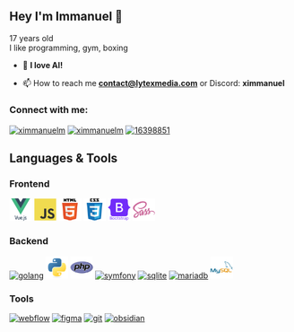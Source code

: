 <h2>Hey I'm Immanuel 👋</h2>
17 years old<br>I like programming, gym, boxing

- 🤖 **I love AI!**

- 📫 How to reach me **contact@lytexmedia.com** or Discord: **ximmanuel**

<h3 align="left">Connect with me:</h3>
<p align="left">
  <a href="https://instagram.com/ximmanuelm" target="blank"><img align="center" src="https://raw.githubusercontent.com/rahuldkjain/github-profile-readme-generator/master/src/images/icons/Social/instagram.svg" alt="ximmanuelm" height="30" width="40" /></a>
  <a href="https://twitter.com/ximmanuelm" target="blank"><img align="center" src="https://raw.githubusercontent.com/rahuldkjain/github-profile-readme-generator/master/src/images/icons/Social/twitter.svg" alt="ximmanuelm" height="30" width="40" /></a>
  <a href="https://stackoverflow.com/users/16398851" target="blank"><img align="center" src="https://raw.githubusercontent.com/rahuldkjain/github-profile-readme-generator/master/src/images/icons/Social/stack-overflow.svg" alt="16398851" height="30" width="40" /></a>
</p>

<h2>Languages & Tools</h2>
<h3>Frontend</h3>
<p>
  <a href="https://vuejs.org/" target="_blank" rel="noreferrer"><img src="https://raw.githubusercontent.com/devicons/devicon/master/icons/vuejs/vuejs-original-wordmark.svg" alt="vuejs" width="40" height="40" /></a>
  <a href="https://developer.mozilla.org/en-US/docs/Web/JavaScript" target="_blank" rel="noreferrer"><img src="https://raw.githubusercontent.com/devicons/devicon/master/icons/javascript/javascript-original.svg" alt="javascript" width="40" height="40" /></a>
    <a href="https://www.w3.org/html/" target="_blank" rel="noreferrer"><img src="https://raw.githubusercontent.com/devicons/devicon/master/icons/html5/html5-original-wordmark.svg" alt="html5" width="40" height="40" /></a>
  <a href="https://www.w3schools.com/css/" target="_blank" rel="noreferrer"><img src="https://raw.githubusercontent.com/devicons/devicon/master/icons/css3/css3-original-wordmark.svg" alt="css3" width="40" height="40" /></a>
   <a href="https://getbootstrap.com" target="_blank" rel="noreferrer"><img src="https://raw.githubusercontent.com/devicons/devicon/master/icons/bootstrap/bootstrap-plain-wordmark.svg" alt="bootstrap" width="40" height="40" /></a>
    <a href="https://sass-lang.com" target="_blank" rel="noreferrer"><img src="https://raw.githubusercontent.com/devicons/devicon/master/icons/sass/sass-original.svg" alt="sass" width="40" height="40" /></a>
</p>

<h3>Backend</h3>
<p>
<a href="https://go.dev/" target="_blank" rel="noreferrer"><img src="https://go.dev/images/go-logo-white.svg" alt="golang" width="40" height="40" /></a>
  <a href="https://www.python.org" target="_blank" rel="noreferrer"><img src="https://raw.githubusercontent.com/devicons/devicon/master/icons/python/python-original.svg" alt="python" width="40" height="40" /></a>
    <a href="https://www.php.net" target="_blank" rel="noreferrer"><img src="https://raw.githubusercontent.com/devicons/devicon/master/icons/php/php-original.svg" alt="php" width="40" height="40" /></a>
    <a href="https://symfony.com" target="_blank" rel="noreferrer"><img src="https://symfony.com/logos/symfony_black_03.svg" alt="symfony" width="40" height="40" /></a>
    <a href="https://www.sqlite.org/" target="_blank" rel="noreferrer"><img src="https://www.vectorlogo.zone/logos/sqlite/sqlite-icon.svg" alt="sqlite" width="40" height="40" /></a>
      <a href="https://mariadb.org/" target="_blank" rel="noreferrer"><img src="https://www.vectorlogo.zone/logos/mariadb/mariadb-icon.svg" alt="mariadb" width="40" height="40" /></a>
  <a href="https://www.mysql.com/" target="_blank" rel="noreferrer"><img src="https://raw.githubusercontent.com/devicons/devicon/master/icons/mysql/mysql-original-wordmark.svg" alt="mysql" width="40" height="40" /></a>
</p>

<h3>Tools</h3>
<p>
  <a href="https://webflow.com/" target="_blank" rel="noreferrer"><img src="https://assets-global.website-files.com/5f15081919fdf673994ab5fd/651f24a499bc8356ba844e0c_Webflow-Logo.svg" alt="webflow" width="40" height="40" /></a>
  <a href="https://www.figma.com/" target="_blank" rel="noreferrer"><img src="https://www.vectorlogo.zone/logos/figma/figma-icon.svg" alt="figma" width="40" height="40" /></a>
  <a href="https://git-scm.com/" target="_blank" rel="noreferrer"><img src="https://www.vectorlogo.zone/logos/git-scm/git-scm-icon.svg" alt="git" width="40" height="40" /></a>
  <a href="https://obsidian.md/" target="_blank" rel="noreferrer"><img src="https://raw.githubusercontent.com/gilbarbara/logos/52addcaa18dfecb4df77f3ee0753dca6b98187ad/logos/obsidian-icon.svg" alt="obsidian" width="40" height="40" /></a>
</p>
